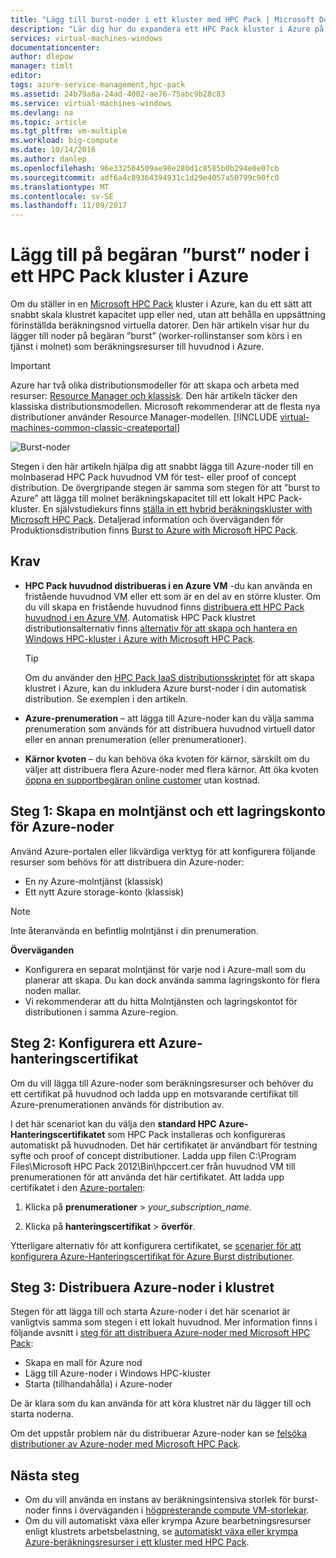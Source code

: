 ```yaml
---
title: "Lägg till burst-noder i ett kluster med HPC Pack | Microsoft Docs"
description: "Lär dig hur du expandera ett HPC Pack kluster i Azure på begäran genom att lägga till rollen worker-instanser körs i en tjänst i molnet"
services: virtual-machines-windows
documentationcenter: 
author: dlepow
manager: timlt
editor: 
tags: azure-service-management,hpc-pack
ms.assetid: 24b79a8a-24ad-4002-ae76-75abc9b28c83
ms.service: virtual-machines-windows
ms.devlang: na
ms.topic: article
ms.tgt_pltfrm: vm-multiple
ms.workload: big-compute
ms.date: 10/14/2016
ms.author: danlep
ms.openlocfilehash: 96e332504509ae98e280d1c8585b0b294e0e07cb
ms.sourcegitcommit: adf6a4c89364394931c1d29e4057a50799c90fc0
ms.translationtype: MT
ms.contentlocale: sv-SE
ms.lasthandoff: 11/09/2017
---
```

# <a name="add-on-demand-burst-nodes-to-an-hpc-pack-cluster-in-azure"></a>Lägg till på begäran ”burst” noder i ett HPC Pack kluster i Azure
Om du ställer in en [Microsoft HPC Pack](https://technet.microsoft.com/library/cc514029) kluster i Azure, kan du ett sätt att snabbt skala klustret kapacitet upp eller ned, utan att behålla en uppsättning förinställda beräkningsnod virtuella datorer. Den här artikeln visar hur du lägger till noder på begäran ”burst” (worker-rollinstanser som körs i en tjänst i molnet) som beräkningsresurser till huvudnod i Azure. 

> [!IMPORTANT] 
> Azure har två olika distributionsmodeller för att skapa och arbeta med resurser: [Resource Manager och klassisk](../../../resource-manager-deployment-model.md). Den här artikeln täcker den klassiska distributionsmodellen. Microsoft rekommenderar att de flesta nya distributioner använder Resource Manager-modellen.
> [!INCLUDE [virtual-machines-common-classic-createportal](../../../../includes/virtual-machines-classic-portal.md)]

![Burst-noder][burst]

Stegen i den här artikeln hjälpa dig att snabbt lägga till Azure-noder till en molnbaserad HPC Pack huvudnod VM för test- eller proof of concept distribution. De övergripande stegen är samma som stegen för att ”burst to Azure” att lägga till molnet beräkningskapacitet till ett lokalt HPC Pack-kluster. En självstudiekurs finns [ställa in ett hybrid beräkningskluster with Microsoft HPC Pack](../../../cloud-services/cloud-services-setup-hybrid-hpcpack-cluster.md). Detaljerad information och överväganden för Produktionsdistribution finns [Burst to Azure with Microsoft HPC Pack](https://technet.microsoft.com/library/gg481749.aspx).

## <a name="prerequisites"></a>Krav
* **HPC Pack huvudnod distribueras i en Azure VM** -du kan använda en fristående huvudnod VM eller ett som är en del av en större kluster. Om du vill skapa en fristående huvudnod finns [distribuera ett HPC Pack huvudnod i en Azure VM](../../virtual-machines-windows-hpcpack-cluster-headnode.md?toc=%2fazure%2fvirtual-machines%2fwindows%2ftoc.json). Automatisk HPC Pack klustret distributionsalternativ finns [alternativ för att skapa och hantera en Windows HPC-kluster i Azure with Microsoft HPC Pack](../../virtual-machines-windows-hpcpack-cluster-options.md?toc=%2fazure%2fvirtual-machines%2fwindows%2ftoc.json).
  
  > [!TIP]
  > Om du använder den [HPC Pack IaaS distributionsskriptet](hpcpack-cluster-powershell-script.md) för att skapa klustret i Azure, kan du inkludera Azure burst-noder i din automatisk distribution. Se exemplen i den artikeln.
  > 
  > 
* **Azure-prenumeration** – att lägga till Azure-noder kan du välja samma prenumeration som används för att distribuera huvudnod virtuell dator eller en annan prenumeration (eller prenumerationer).
* **Kärnor kvoten** – du kan behöva öka kvoten för kärnor, särskilt om du väljer att distribuera flera Azure-noder med flera kärnor. Att öka kvoten [öppna en supportbegäran online customer](https://azure.microsoft.com/blog/2014/06/04/azure-limits-quotas-increase-requests/) utan kostnad.

## <a name="step-1-create-a-cloud-service-and-a-storage-account-for-the-azure-nodes"></a>Steg 1: Skapa en molntjänst och ett lagringskonto för Azure-noder
Använd Azure-portalen eller likvärdiga verktyg för att konfigurera följande resurser som behövs för att distribuera din Azure-noder:

* En ny Azure-molntjänst (klassisk)
* Ett nytt Azure storage-konto (klassisk)

> [!NOTE]
> Inte återanvända en befintlig molntjänst i din prenumeration. 
> 
> 

**Överväganden**

* Konfigurera en separat molntjänst för varje nod i Azure-mall som du planerar att skapa. Du kan dock använda samma lagringskonto för flera noden mallar.
* Vi rekommenderar att du hitta Molntjänsten och lagringskontot för distributionen i samma Azure-region.

## <a name="step-2-configure-an-azure-management-certificate"></a>Steg 2: Konfigurera ett Azure-hanteringscertifikat
Om du vill lägga till Azure-noder som beräkningsresurser och behöver du ett certifikat på huvudnod och ladda upp en motsvarande certifikat till Azure-prenumerationen används för distribution av.

I det här scenariot kan du välja den **standard HPC Azure-Hanteringscertifikatet** som HPC Pack installeras och konfigureras automatiskt på huvudnoden. Det här certifikatet är användbart för testning syfte och proof of concept distributioner. Ladda upp filen C:\Program Files\Microsoft HPC Pack 2012\Bin\hpccert.cer från huvudnod VM till prenumerationen för att använda det här certifikatet. Att ladda upp certifikatet i den [Azure-portalen](https://portal.azure.com):

1. Klicka på **prenumerationer** > *your_subscription_name*.

2. Klicka på **hanteringscertifikat** > **överför**.

Ytterligare alternativ för att konfigurera certifikatet, se [scenarier för att konfigurera Azure-Hanteringscertifikat för Azure Burst distributioner](http://technet.microsoft.com/library/gg481759.aspx).

## <a name="step-3-deploy-azure-nodes-to-the-cluster"></a>Steg 3: Distribuera Azure-noder i klustret
Stegen för att lägga till och starta Azure-noder i det här scenariot är vanligtvis samma som stegen i ett lokalt huvudnod. Mer information finns i följande avsnitt i [steg för att distribuera Azure-noder med Microsoft HPC Pack](https://technet.microsoft.com/library/gg481758.aspx):

* Skapa en mall för Azure nod
* Lägg till Azure-noder i Windows HPC-kluster
* Starta (tillhandahålla) i Azure-noder

De är klara som du kan använda för att köra klustret när du lägger till och starta noderna.

Om det uppstår problem när du distribuerar Azure-noder kan se [felsöka distributioner av Azure-noder med Microsoft HPC Pack](http://technet.microsoft.com/library/jj159097.aspx).

## <a name="next-steps"></a>Nästa steg
* Om du vill använda en instans av beräkningsintensiva storlek för burst-noder finns i överväganden i [högpresterande compute VM-storlekar](../sizes-hpc.md?toc=%2fazure%2fvirtual-machines%2fwindows%2ftoc.json).
* Om du vill automatiskt växa eller krympa Azure bearbetningsresurser enligt klustrets arbetsbelastning, se [automatiskt växa eller krympa Azure-beräkningsresurser i ett kluster med HPC Pack](hpcpack-cluster-node-autogrowshrink.md).

<!--Image references-->
[burst]: ./media/hpcpack-cluster-node-burst/burst.png

